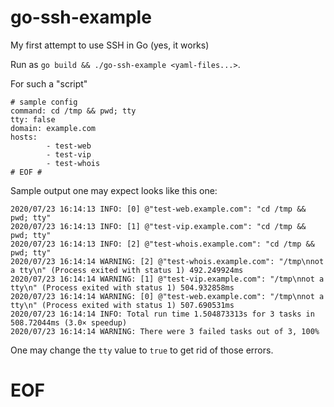 # go-ssh-example

My first attempt to use SSH in Go (yes, it works)

Run as `go build && ./go-ssh-example <yaml-files...>`.

For such a "script"

```
# sample config
command: cd /tmp && pwd; tty
tty: false
domain: example.com
hosts:
        - test-web
        - test-vip
        - test-whois
# EOF #
```

Sample output one may expect looks like this one:

```
2020/07/23 16:14:13 INFO: [0] @"test-web.example.com": "cd /tmp && pwd; tty"
2020/07/23 16:14:13 INFO: [1] @"test-vip.example.com": "cd /tmp && pwd; tty"
2020/07/23 16:14:13 INFO: [2] @"test-whois.example.com": "cd /tmp && pwd; tty"
2020/07/23 16:14:14 WARNING: [2] @"test-whois.example.com": "/tmp\nnot a tty\n" (Process exited with status 1) 492.249924ms
2020/07/23 16:14:14 WARNING: [1] @"test-vip.example.com": "/tmp\nnot a tty\n" (Process exited with status 1) 504.932858ms
2020/07/23 16:14:14 WARNING: [0] @"test-web.example.com": "/tmp\nnot a tty\n" (Process exited with status 1) 507.690531ms
2020/07/23 16:14:14 INFO: Total run time 1.504873313s for 3 tasks in 508.72044ms (3.0× speedup)
2020/07/23 16:14:14 WARNING: There were 3 failed tasks out of 3, 100%
```

One may change the `tty` value to `true` to get rid of those errors.

# EOF #
